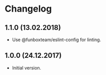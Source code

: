 # Changelog

## 1.1.0 (13.02.2018)

* Use @funboxteam/eslint-config for linting.

## 1.0.0 (24.12.2017)

* Initial version.
